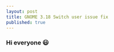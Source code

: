```yaml
---
layout: post
title: GNOME 3.18 Switch user issue fix
published: true
---
```


### Hi everyone :smiley:
